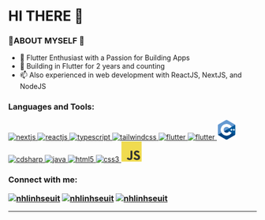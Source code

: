     
 <h1>️HI THERE 👋</h1>

<h3>🌟ABOUT MYSELF 🌟</h3>

- 🚀 Flutter Enthusiast with a Passion for Building Apps
- 🌱 Building in Flutter for 2 years and counting
- 📫 Also experienced in web development with ReactJS, NextJS, and NodeJS
  

</p>
  <h3 align="left">Languages and Tools:</h3>
<p align="left"> 
    <a href="https://nextjs.org/docs" target="_blank"> <img src="https://uxwing.com/wp-content/themes/uxwing/download/brands-and-social-media/nextjs-icon.png" alt="nextjs" width="40" height="40"/> </a>
    <a href="https://react.dev/" target="_blank"> <img src="https://github.com/facebook/react/wiki/react-logo-1000-transparent.png" alt="reactjs" width="40" height="40"/> </a>
    <a href="https://www.typescriptlang.org/" target="_blank"> <img src="https://cdn-icons-png.flaticon.com/512/5968/5968381.png" alt="typescript" width="40" height="40"/> </a>
    <a href="https://v2.tailwindcss.com/docs" target="_blank"> <img src="https://encrypted-tbn0.gstatic.com/images?q=tbn:ANd9GcTSDKn3vA2YUbXzN0ZC3gALWJ08gJN-Drl15w&s" alt="tailwindcss" width="40" height="40"/> </a>
    <a href="https://flutter.dev/" target="_blank"> <img src="https://cdn.iconscout.com/icon/free/png-256/free-flutter-2038877-1720090.png" alt="flutter" width="40" height="40"/> </a>
    <a href="https://firebase.google.com/" target="_blank"> <img src="https://cdn.iconscout.com/icon/free/png-256/free-firebase-3521427-2944871.png" alt="flutter" width="40" height="40"/> </a>
    <a href="https://www.w3schools.com/cpp/" target="_blank"> <img src="https://raw.githubusercontent.com/devicons/devicon/master/icons/cplusplus/cplusplus-original.svg" alt="cplusplus" width="40" height="40"/> </a>
    <a href="https://www.w3schools.com/cs/index.php" target="_blank"> <img src="https://static-00.iconduck.com/assets.00/c-sharp-c-icon-1822x2048-wuf3ijab.png" alt="cdsharp" width="35" height="40"/> </a>
  <a href="https://www.w3schools.com/java/" target="_blank"> <img src="https://cdn-icons-png.flaticon.com/512/226/226777.png" alt="java" width="44" height="44"/> </a>
     <a href="https://www.w3.org/html/" target="_blank"> <img src="https://cdn-icons-png.flaticon.com/512/732/732212.png" alt="html5" width="42" height="42"/> </a>
  <a href="https://www.w3schools.com/css/" target="_blank"> <img src="https://cdn4.iconfinder.com/data/icons/social-media-logos-6/512/121-css3-512.png" alt="css3" width="44" height="44"/> </a>
  <a href="https://developer.mozilla.org/en-US/docs/Web/JavaScript" target="_blank"> <img src="https://raw.githubusercontent.com/devicons/devicon/master/icons/javascript/javascript-original.svg" alt="javascript" width="42" height="42"/> </a> 

</p>


<h3 align="left">Connect with me:
<p align="left">
    
<a href="[https://www.facebook.com/nhlinhseuit](https://www.linkedin.com/in/nhlinhseuit/)" target="blank"><img align="center" src="https://cdn1.iconfinder.com/data/icons/logotypes/32/circle-linkedin-512.png" alt="nhlinhseuit" height="36" width="36" /></a>
<a href="https://www.facebook.com/nhlinhseuit" target="blank"><img align="center" src="https://raw.githubusercontent.com/rahuldkjain/github-profile-readme-generator/master/src/images/icons/Social/facebook.svg" alt="nhlinhseuit" height="30" width="40" /></a>
<a href="https://instagram.com/nhlinhseuit" target="blank"><img align="center" src="https://raw.githubusercontent.com/rahuldkjain/github-profile-readme-generator/master/src/images/icons/Social/instagram.svg" alt="nhlinhseuit" height="30" width="40" /></a>
<hr>




  
  
  
  
<!---
nhlinhseuit/nhlinhseuit is a ✨ special ✨ repository because its `README.md` (this file) appears on your GitHub profile.
You can click the Preview link to take a look at your changes.
--->
